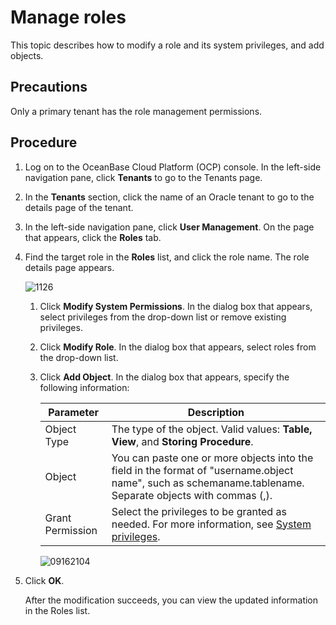# Manage roles

This topic describes how to modify a role and its system privileges, and add objects.

## Precautions

Only a primary tenant has the role management permissions.

## Procedure

1. Log on to the OceanBase Cloud Platform (OCP) console. In the left-side navigation pane, click **Tenants** to go to the Tenants page.

2. In the **Tenants** section, click the name of an Oracle tenant to go to the details page of the tenant.

3. In the left-side navigation pane, click **User Management**. On the page that appears, click the **Roles** tab.

4. Find the target role in the **Roles** list, and click the role name. The role details page appears.

   ![1126](https://obbusiness-private.oss-cn-shanghai.aliyuncs.com/doc/img/ocp/420/420-en/%E8%A7%92%E8%89%B2%E5%88%97%E8%A1%A8.png)

   1. Click **Modify System Permissions**. In the dialog box that appears, select privileges from the drop-down list or remove existing privileges.

   2. Click **Modify Role**. In the dialog box that appears, select roles from the drop-down list.

   3. Click **Add Object**. In the dialog box that appears, specify the following information:

      | Parameter | Description |
      |------|-------------------------------------------------------------------------|
      | Object Type | The type of the object. Valid values: **Table, View**, and **Storing Procedure**.  |
      | Object | You can paste one or more objects into the field in the format of "username.object name", such as schemaname.tablename. Separate objects with commas (,).  |
      | Grant Permission | Select the privileges to be granted as needed. For more information, see [System privileges](../300.system-privileges-in-a-mysql-tenant.md).  |

      ![09162104](https://obbusiness-private.oss-cn-shanghai.aliyuncs.com/doc/img/ocp/420/420-en/%E6%96%B0%E5%BB%BA%E5%AF%B9%E8%B1%A1.png)

5. Click **OK**.

   After the modification succeeds, you can view the updated information in the Roles list.
